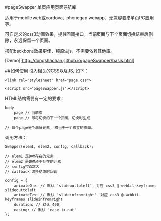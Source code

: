 #pageSwapper
单页应用页面导航库

适用于mobile web或cordova、phonegap webapp、无兼容要求单页PC应用等。

可自定义的css3动画效果，提供回调接口，当前页面与下个页面切换结束后删除，永远保留一个页面。

搭配backbone效果更佳，纯原生js，不需要依赖其他库。

[Demo][http://dongshaohan.github.io/pageSwapper/basis.html]

##如何使用
引入相关的CSS以及JS, 如下：

	<link rel="stylesheet" href="page.css">

	<script src="pageSwapper.js"></script>

HTML结构需要有一定的要求：
	
	body
		page // 当前页
		page // 即将切换的下一个页面，切换时生成

	// 每个page是个满屏元素, 相当于一个独立的页面。

调用方法：

	Swapper(elem1, elem2, config, callback);

	// elem1 是DOM存在的元素
	// elem2 是DOM还不存在的元素
	// config可自定义
	// callback 切换结束时回调

	config = {
        animateOne: // 默认 'slideouttoleft', 对应 css3 @-webkit-keyframes slideouttoleft
        animateTwo: // 默认 'slideinfromright', 对应 css3 @-webkit-keyframes slideinfromright
        duration: // 默认 400,
        easing: // 默认 'ease-in-out'
    };


